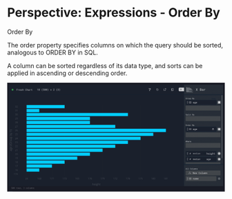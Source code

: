 # Perspective: Expressions - Order By

Order By

The order property specifies columns on which the query should be sorted, analogous to ORDER BY in SQL. 

A column can be sorted regardless of its data type, and sorts can be applied in ascending or descending order. 

![Order By Example](./images/user/043_Perspective__Expressions___Order_By_1.png)

